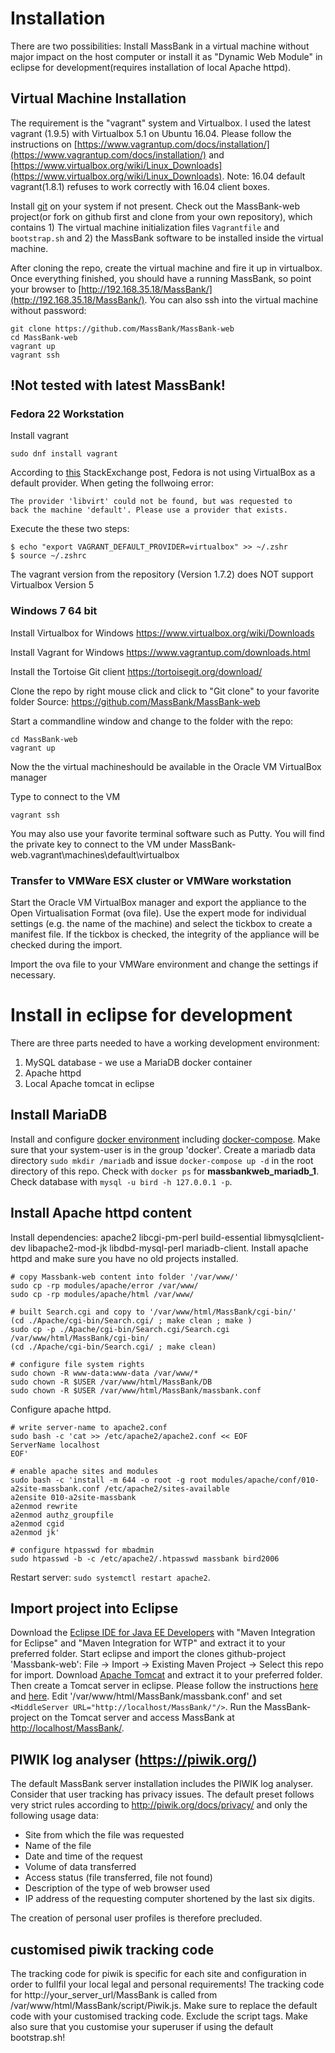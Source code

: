 # Installation

There are two possibilities: Install MassBank in a virtual machine
without major impact on the host computer or install it as "Dynamic Web Module"
in eclipse for development(requires installation of local Apache httpd).

## Virtual Machine Installation
The requirement is the "vagrant" system and Virtualbox. I used the latest vagrant (1.9.5) with Virtualbox 5.1 on 
Ubuntu 16.04. Please follow the instructions on [https://www.vagrantup.com/docs/installation/](https://www.vagrantup.com/docs/installation/) and [https://www.virtualbox.org/wiki/Linux_Downloads](https://www.virtualbox.org/wiki/Linux_Downloads).
Note: 16.04 default vagrant(1.8.1) refuses to work correctly with 16.04 client boxes.

Install [git](https://git-scm.com/book/en/v2/Getting-Started-Installing-Git) on your system if not present. Check out the MassBank-web project(or fork on github first and clone from your own repository), 
which contains 1) The virtual machine initialization files 
`Vagrantfile` and `bootstrap.sh` and 2) the MassBank software 
to be installed inside the virtual machine. 

After cloning the repo, create the virtual machine 
and fire it up in virtualbox. Once everything finished, 
you  should have a running MassBank, so point your browser 
to [http://192.168.35.18/MassBank/](http://192.168.35.18/MassBank/). You can also ssh into 
the virtual machine without password:

```
git clone https://github.com/MassBank/MassBank-web
cd MassBank-web 
vagrant up
vagrant ssh
```

## !Not tested with latest MassBank!
### Fedora 22 Workstation

Install vagrant

```
sudo dnf install vagrant
```
According to [this](https://unix.stackexchange.com/questions/194691/use-virtualbox-provider-by-default-on-fedora-21) StackExchange post, Fedora is not using VirtualBox as a default provider.
When geting the follwoing error:
```
The provider 'libvirt' could not be found, but was requested to
back the machine 'default'. Please use a provider that exists.
```
Execute the these two steps:
```
$ echo "export VAGRANT_DEFAULT_PROVIDER=virtualbox" >> ~/.zshr
$ source ~/.zshrc
```
The vagrant version from the repository (Version 1.7.2) does NOT support Virtualbox Version 5


### Windows 7 64 bit
Install Virtualbox for Windows
https://www.virtualbox.org/wiki/Downloads

Install Vagrant for Windows
https://www.vagrantup.com/downloads.html

Install the Tortoise Git client
https://tortoisegit.org/download/

Clone the repo by right mouse click and click to "Git clone" to your favorite folder 
Source: https://github.com/MassBank/MassBank-web

Start a commandline window and change to the folder with the repo:
```
cd MassBank-web
vagrant up
```
Now the the virtual machineshould be available in the Oracle VM VirtualBox manager

Type to connect to the VM
```
vagrant ssh
```
You may also use your favorite terminal software such as Putty. You will find the private key to connect to the VM under
MassBank-web\.vagrant\machines\default\virtualbox

### Transfer to VMWare ESX cluster or VMWare workstation
Start the Oracle VM VirtualBox manager and export the appliance to the Open Virtualisation Format (ova file).
Use the expert mode for individual settings (e.g. the name of the machine) and select the tickbox to create a manifest file.
If the tickbox is checked, the integrity of the appliance will be checked during the import.

Import the ova file to your VMWare environment and change the settings if necessary.

# Install in eclipse for development

There are three parts needed to have a working development environment:
1. MySQL database - we use a MariaDB docker container
2. Apache httpd
3. Local Apache tomcat in eclipse

## Install MariaDB
Install and configure [docker environment](https://store.docker.com/editions/community/docker-ce-server-ubuntu) including [docker-compose](https://docs.docker.com/compose/install/). Make sure that your system-user is in the group 'docker'. Create a mariadb data directory `sudo mkdir /mariadb` and issue `docker-compose up -d` in the root directory of this repo. Check with `docker ps` for **massbankweb_mariadb_1**. Check database with `mysql -u bird -h 127.0.0.1 -p`.

## Install Apache httpd content
Install dependencies: apache2 libcgi-pm-perl build-essential libmysqlclient-dev libapache2-mod-jk libdbd-mysql-perl mariadb-client.
Install apache httpd and make sure you have no old projects installed.
```
# copy Massbank-web content into folder '/var/www/'
sudo cp -rp modules/apache/error /var/www/
sudo cp -rp modules/apache/html /var/www/

# built Search.cgi and copy to '/var/www/html/MassBank/cgi-bin/'
(cd ./Apache/cgi-bin/Search.cgi/ ; make clean ; make ) 
sudo cp -p ./Apache/cgi-bin/Search.cgi/Search.cgi /var/www/html/MassBank/cgi-bin/
(cd ./Apache/cgi-bin/Search.cgi/ ; make clean)

# configure file system rights
sudo chown -R www-data:www-data /var/www/*
sudo chown -R $USER /var/www/html/MassBank/DB
sudo chown -R $USER /var/www/html/MassBank/massbank.conf
```
Configure apache httpd.
```
# write server-name to apache2.conf
sudo bash -c 'cat >> /etc/apache2/apache2.conf << EOF
ServerName localhost
EOF'

# enable apache sites and modules
sudo bash -c 'install -m 644 -o root -g root modules/apache/conf/010-a2site-massbank.conf /etc/apache2/sites-available
a2ensite 010-a2site-massbank
a2enmod rewrite
a2enmod authz_groupfile
a2enmod cgid
a2enmod jk'

# configure htpasswd for mbadmin
sudo htpasswd -b -c /etc/apache2/.htpasswd massbank bird2006
```
Restart server: `sudo systemctl restart apache2`.

## Import project into Eclipse
Download the [Eclipse IDE for Java EE Developers](http://www.eclipse.org/downloads/packages/eclipse-ide-java-ee-developers/marsr) with "Maven Integration for Eclipse" and "Maven Integration for WTP" and extract it to your preferred folder. Start eclipse and import the clones github-project 'Massbank-web': File -> Import -> Existing Maven Project -> Select this repo for import. 
Download [Apache Tomcat](http://tomcat.apache.org/) and extract it to your preferred folder.
Then create a Tomcat server in eclipse. Please follow the instructions [here](http://help.eclipse.org/kepler/index.jsp?topic=%2Forg.eclipse.jst.server.ui.doc.user%2Ftopics%2Ftomcat.html) and [here](http://help.eclipse.org/kepler/index.jsp?topic=%2Forg.eclipse.jst.server.ui.doc.user%2Ftopics%2Ftwtomprf.html). Edit '/var/www/html/MassBank/massbank.conf' and set `<MiddleServer URL="http://localhost/MassBank/"/>`. Run the MassBank-project on the Tomcat server and access MassBank at [http://localhost/MassBank/](http://localhost/MassBank/).

## PIWIK log analyser (https://piwik.org/)
The default MassBank server installation includes the PIWIK log analyser. Consider that user tracking has privacy issues.
The default preset follows very strict rules according to http://piwik.org/docs/privacy/ and only the following usage data:

* Site from which the file was requested
* Name of the file
* Date and time of the request
* Volume of data transferred
* Access status (file transferred, file not found)
* Description of the type of web browser used
* IP address of the requesting computer shortened by the last six digits.

The creation of personal user profiles is therefore precluded.

## customised piwik tracking code

The tracking code for piwik is specific for each site and configuration in order to fullfil your local legal and personal requirements!
The tracking code for http://your_server_url/MassBank is called from /var/www/html/MassBank/script/Piwik.js.
Make sure to replace the default code with your customised tracking code. Exclude the script tags.
Make also sure that you customise your superuser if using the default bootstrap.sh!


